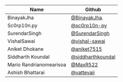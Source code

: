 | Name            | Github                                               |
| --------------- | ---------------------------------------------------- |
| BinayakJha      | [@BinayakJha](https://github.com/BinayakJha).        |
| Sc0rp10n.py     | [@sc0rp10n-py](https://github.com/sc0rp10n-py)       |
| SurendarSingh   | [@SurendarSingh](https://github.com/SurendarSingh)   |
| VishalSawai     | [@vishal-sawai](https://github.com/vishal-sawai)     |
| Aniket Dhokane  | [@aniket7515](https://github.com/aniket7515)         |
| Siddharth Koundal | [@siddharthkoundal](https://github.com/siddharthkoundal) |
| Mario Randrianomearisoa | [@MaxR522](https://github.com/MaxR522) |
| Ashish Bhattarai | [@vattevaii](https://github.com/vattevaii) |


